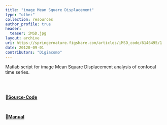 ```yaml
---
title: "image Mean Square Displacement"
type: "other"
collection: resources
author_profile: true
header:
  teaser: iMSD.jpg
layout: archive
uri: https://springernature.figshare.com/articles/iMSD_code/6146495/1
date: 20120-09-01
contributors: "Digiacomo"
---
```

<p align= "justify">

Matlab script for image Mean Square Displacement analysis of confocal time series.

<br><br>

🔗<b><u><a href="{{ page.uri }}">Source-Code</a></u></b>

<br>

🔗<b><u><a href="{{ page.uri }}">Manual</a></u></b>
